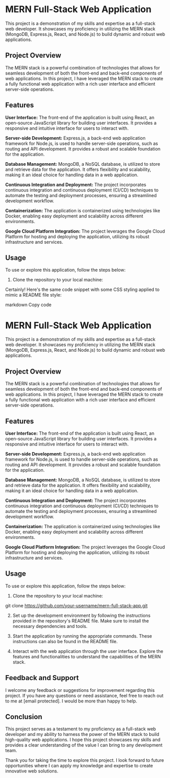 # MERN Full-Stack Web Application

This project is a demonstration of my skills and expertise as a full-stack web developer. It showcases my proficiency in utilizing the MERN stack (MongoDB, Express.js, React, and Node.js) to build dynamic and robust web applications.

## Project Overview

The MERN stack is a powerful combination of technologies that allows for seamless development of both the front-end and back-end components of web applications. In this project, I have leveraged the MERN stack to create a fully functional web application with a rich user interface and efficient server-side operations.

## Features

**User Interface:** The front-end of the application is built using React, an open-source JavaScript library for building user interfaces. It provides a responsive and intuitive interface for users to interact with.

**Server-side Development:** Express.js, a back-end web application framework for Node.js, is used to handle server-side operations, such as routing and API development. It provides a robust and scalable foundation for the application.

**Database Management:** MongoDB, a NoSQL database, is utilized to store and retrieve data for the application. It offers flexibility and scalability, making it an ideal choice for handling data in a web application.

**Continuous Integration and Deployment:** The project incorporates continuous integration and continuous deployment (CI/CD) techniques to automate the testing and deployment processes, ensuring a streamlined development workflow.

**Containerization:** The application is containerized using technologies like Docker, enabling easy deployment and scalability across different environments.

**Google Cloud Platform Integration:** The project leverages the Google Cloud Platform for hosting and deploying the application, utilizing its robust infrastructure and services.

## Usage

To use or explore this application, follow the steps below:

1. Clone the repository to your local machine:

Certainly! Here's the same code snippet with some CSS styling applied to mimic a README file style:

markdown
Copy code
# MERN Full-Stack Web Application

This project is a demonstration of my skills and expertise as a full-stack web developer. It showcases my proficiency in utilizing the MERN stack (MongoDB, Express.js, React, and Node.js) to build dynamic and robust web applications.

## Project Overview

The MERN stack is a powerful combination of technologies that allows for seamless development of both the front-end and back-end components of web applications. In this project, I have leveraged the MERN stack to create a fully functional web application with a rich user interface and efficient server-side operations.

## Features

**User Interface:** The front-end of the application is built using React, an open-source JavaScript library for building user interfaces. It provides a responsive and intuitive interface for users to interact with.

**Server-side Development:** Express.js, a back-end web application framework for Node.js, is used to handle server-side operations, such as routing and API development. It provides a robust and scalable foundation for the application.

**Database Management:** MongoDB, a NoSQL database, is utilized to store and retrieve data for the application. It offers flexibility and scalability, making it an ideal choice for handling data in a web application.

**Continuous Integration and Deployment:** The project incorporates continuous integration and continuous deployment (CI/CD) techniques to automate the testing and deployment processes, ensuring a streamlined development workflow.

**Containerization:** The application is containerized using technologies like Docker, enabling easy deployment and scalability across different environments.

**Google Cloud Platform Integration:** The project leverages the Google Cloud Platform for hosting and deploying the application, utilizing its robust infrastructure and services.

## Usage

To use or explore this application, follow the steps below:

1. Clone the repository to your local machine:

git clone https://github.com/your-username/mern-full-stack-app.git

2. Set up the development environment by following the instructions provided in the repository's README file. Make sure to install the necessary dependencies and tools.

3. Start the application by running the appropriate commands. These instructions can also be found in the README file.

4. Interact with the web application through the user interface. Explore the features and functionalities to understand the capabilities of the MERN stack.

## Feedback and Support

I welcome any feedback or suggestions for improvement regarding this project. If you have any questions or need assistance, feel free to reach out to me at [email protected]. I would be more than happy to help.

## Conclusion

This project serves as a testament to my proficiency as a full-stack web developer and my ability to harness the power of the MERN stack to build high-quality web applications. I hope this project showcases my skills and provides a clear understanding of the value I can bring to any development team.

Thank you for taking the time to explore this project. I look forward to future opportunities where I can apply my knowledge and expertise to create innovative web solutions.



